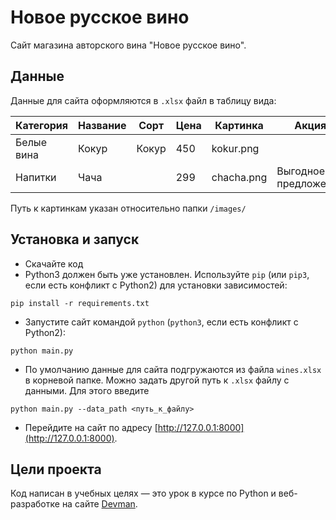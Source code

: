 # Новое русское вино

Сайт магазина авторского вина "Новое русское вино".

## Данные

Данные для сайта оформляются в `.xlsx` файл в таблицу вида:

| Категория   | Название    | Сорт        | Цена        | Картинка    | Акция       |
| ----------- | ----------- | ----------- | ----------- | ----------- | ----------- |
| Белые вина  | Кокур       | Кокур       | 450         | kokur.png   |                      |
| Напитки     | Чача        |             | 299         | chacha.png  | Выгодное предложение |

Путь к картинкам указан относительно папки `/images/`


## Установка и запуск

- Скачайте код
- Python3 должен быть уже установлен. Используйте `pip` (или `pip3`, если есть конфликт с Python2) для установки зависимостей:

```
pip install -r requirements.txt
```

- Запустите сайт командой `python` (`python3`, если есть конфликт с Python2):

```
python main.py
```
- По умолчанию данные для сайта подгружаются из файла `wines.xlsx` в корневой папке.
Можно задать другой путь к `.xlsx` файлу с данными. Для этого введите
```
python main.py --data_path <путь_к_файлу>
```

- Перейдите на сайт по адресу [http://127.0.0.1:8000](http://127.0.0.1:8000).


## Цели проекта

Код написан в учебных целях — это урок в курсе по Python и веб-разработке на сайте [Devman](https://dvmn.org).